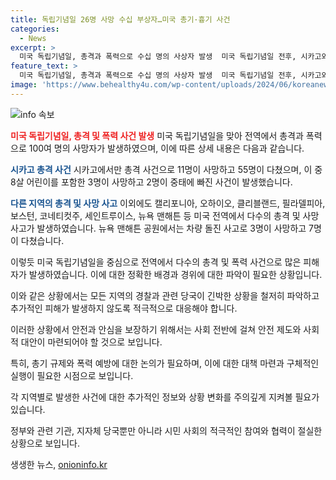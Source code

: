 ```yaml
---
title: 독립기념일 26명 사망 수십 부상자…미국 총기·흉기 사건
categories:
  - News
excerpt: >
  미국 독립기념일, 총격과 폭력으로 수십 명의 사상자 발생  미국 독립기념일 전후, 시카고와 다른 도시에서 연이어 발생한 총격과 폭력으로 적어도 26명이 사망하고 80여 명이 다쳤다. 총격 사건은 11명이 숨진 시카고에서 시작돼 어린이를 포함해 다수가 희생됐고, 다른 도시에서도 사상자가 발생했다. 이로써 미 독립기념일은 총격 사건이 가장 많이 발생하는 날로 악명을 얻고 있다.
feature_text: >
  미국 독립기념일, 총격과 폭력으로 수십 명의 사상자 발생  미국 독립기념일 전후, 시카고와 다른 도시에서 연이어 발생한 총격과 폭력으로 적어도 26명이 사망하고 80여 명이 다쳤다. 총격 사건은 11명이 숨진 시카고에서 시작돼 어린이를 포함해 다수가 희생됐고, 다른 도시에서도 사상자가 발생했다. 이로써 미 독립기념일은 총격 사건이 가장 많이 발생하는 날로 악명을 얻고 있다.
image: 'https://www.behealthy4u.com/wp-content/uploads/2024/06/koreanews.jpg'
---
```


<p><img src="https://www.behealthy4u.com/wp-content/uploads/2024/06/koreanews.jpg" alt="info 속보" /></p>

<p><b><span style="color: #ee2323;">미국 독립기념일, 총격 및 폭력 사건 발생</span></b>
미국 독립기념일을 맞아 전역에서 총격과 폭력으로 100여 명의 사망자가 발생하였으며, 이에 따른 상세 내용은 다음과 같습니다.</p>

<p><b><span style="color: #1a5490;">시카고 총격 사건</span></b>
시카고에서만 총격 사건으로 11명이 사망하고 55명이 다쳤으며, 이 중 8살 어린이를 포함한 3명이 사망하고 2명이 중태에 빠진 사건이 발생했습니다.</p>

<p><b><span style="color: #1a5490;">다른 지역의 총격 및 사망 사고</span></b>
이외에도 캘리포니아, 오하이오, 클리블랜드, 필라델피아, 보스턴, 코네티컷주, 세인트루이스, 뉴욕 맨해튼 등 미국 전역에서 다수의 총격 및 사망 사고가 발생하였습니다. 뉴욕 맨해튼 공원에서는 차량 돌진 사고로 3명이 사망하고 7명이 다쳤습니다.</p>

<p>이렇듯 미국 독립기념일을 중심으로 전역에서 다수의 총격 및 폭력 사건으로 많은 피해자가 발생하였습니다. 이에 대한 정확한 배경과 경위에 대한 파악이 필요한 상황입니다. </p>

<p>이와 같은 상황에서는 모든 지역의 경찰과 관련 당국이 긴박한 상황을 철저히 파악하고 추가적인 피해가 발생하지 않도록 적극적으로 대응해야 합니다.</p>

<p>이러한 상황에서 안전과 안심을 보장하기 위해서는 사회 전반에 걸쳐 안전 제도와 사회적 대안이 마련되어야 할 것으로 보입니다. </p>

<p>특히, 총기 규제와 폭력 예방에 대한 논의가 필요하며, 이에 대한 대책 마련과 구체적인 실행이 필요한 시점으로 보입니다. </p>

<p>각 지역별로 발생한 사건에 대한 추가적인 정보와 상황 변화를 주의깊게 지켜볼 필요가 있습니다. </p>

<p>정부와 관련 기관, 지자체 당국뿐만 아니라 시민 사회의 적극적인 참여와 협력이 절실한 상황으로 보입니다.</p></p>
생생한 뉴스, <a href="https://onioninfo.kr" rel="dofollow">onioninfo.kr</a>


